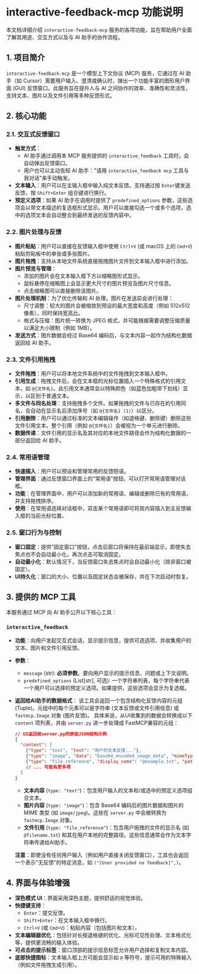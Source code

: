# interactive-feedback-mcp 功能说明

本文档详细介绍 `interactive-feedback-mcp` 服务的各项功能，旨在帮助用户全面了解其用途、交互方式以及与 AI 助手的协作流程。

## 1. 项目简介

`interactive-feedback-mcp` 是一个模型上下文协议 (MCP) 服务，它通过在 AI 助手（如 Cursor）需要用户输入、澄清或确认时，弹出一个功能丰富的图形用户界面 (GUI) 反馈窗口。此服务旨在提升人与 AI 之间协作的效率、准确性和灵活性，支持文本、图片以及文件引用等多种反馈形式。

## 2. 核心功能

### 2.1. 交互式反馈窗口

*   **触发方式**：
    *   AI 助手通过调用本 MCP 服务提供的 `interactive_feedback` 工具时，会自动弹出反馈窗口。
    *   用户也可以主动告知 AI 助手："请用 `interactive_feedback mcp` 工具与我对话"来手动触发。
*   **文本输入**：用户可以在主输入框中输入纯文本反馈。支持通过按 `Enter`键发送反馈，按 `Shift+Enter` 组合键进行换行。
*   **预定义选项**：如果 AI 助手在调用时提供了 `predefined_options` 参数，这些选项会以带文本描述的复选框形式显示。用户可以直接勾选一个或多个选项，选中的选项文本会自动整合到最终发送的反馈内容中。

### 2.2. 图片处理与反馈

*   **图片粘贴**：用户可以直接在反馈输入框中使用 `Ctrl+V` (或 macOS 上的 `Cmd+V`) 粘贴剪贴板中的单张或多张图片。
*   **图片拖拽**：支持从本地文件系统直接拖拽图片文件到文本输入框中进行添加。
*   **图片预览与管理**：
    *   添加的图片会在文本输入框下方以缩略图形式显示。
    *   鼠标悬停在缩略图上会显示更大尺寸的图片预览及图片尺寸信息。
    *   点击缩略图可以直接删除该图片。
*   **图片处理机制**：为了优化传输和 AI 处理，图片在发送前会进行处理：
    *   尺寸调整：较大的图片会被缩放到预设的最大宽度和高度（例如 512x512 像素），同时保持宽高比。
    *   格式与压缩：图片统一转换为 JPEG 格式，并可能根据需要调整压缩质量以满足大小限制（例如 1MB）。
*   **发送方式**：图片数据会经过 Base64 编码后，与文本内容一起作为结构化数据返回给 AI 助手。

### 2.3. 文件引用拖拽

*   **文件拖拽**：用户可以将本地文件系统中的文件拖拽到文本输入框中。
*   **引用生成**：拖拽文件后，会在文本框的光标位置插入一个特殊格式的引用文本，如 `@{文件名}`。此引用文本通常会以特殊颜色（如蓝色加粗带下划线）显示，以区别于普通文本。
*   **多文件与同名处理**：支持拖拽多个文件。如果拖拽的文件与已存在的引用同名，会自动在显示名后添加序号（如 `@{文件名} (1)`）以区分。
*   **引用删除**：用户可以通过标准的文本编辑操作（如退格键、删除键）删除这些文件引用文本。整个引用（例如 `@{文件名}`）会被视为一个单元进行删除。
*   **数据传递**：文件引用的显示名及其对应的本地文件路径会作为结构化数据的一部分返回给 AI 助手。

### 2.4. 常用语管理

*   **快速插入**：用户可以预设和管理常用的反馈短语。
*   **管理界面**：通过反馈窗口界面上的"常用语"按钮，可以打开常用语管理对话框。
*   **功能**：在管理界面中，用户可以添加新的常用语、编辑或删除已有的常用语，并支持拖拽排序。
*   **使用**：在常用语选择对话框中，双击某个常用语即可将其内容插入到主反馈输入框的当前光标位置。

### 2.5. 窗口行为与控制

*   **窗口固定**：提供"固定窗口"按钮，点击后窗口将保持在最前端显示，即使失去焦点也不会自动最小化。再次点击可取消固定。
*   **自动最小化**：默认情况下，当反馈窗口失去焦点时会自动最小化（除非窗口被固定）。
*   **UI持久化**：窗口的大小、位置以及固定状态会被保存，并在下次启动时恢复。

## 3. 提供的 MCP 工具

本服务通过 MCP 向 AI 助手公开以下核心工具：

### `interactive_feedback`

*   **功能**：向用户发起交互式会话，显示提示信息，提供可选选项，并收集用户的文本、图片和文件引用反馈。
*   **参数**：
    *   `message` (str): **必须参数**。要向用户显示的提示信息、问题或上下文说明。
    *   `predefined_options` (List[str], 可选): 一个字符串列表，每个字符串代表一个用户可以选择的预定义选项。如果提供，这些选项会显示为复选框。
*   **返回给AI助手的数据格式**：
    该工具会返回一个包含结构化反馈内容的元组 (Tuple)。元组中的每个元素可以是字符串 (文本反馈或文件引用信息) 或 `fastmcp.Image` 对象 (图片反馈)。
    具体来说，从UI收集到的数据会转换成以下 `content` 项列表，并由 `server.py` 进一步处理成 FastMCP兼容的元组：
    ```json
    // UI返回给server.py的原始JSON结构示例
    {
      "content": [
        {"type": "text", "text": "用户的文本反馈..."},
        {"type": "image", "data": "base64_encoded_image_data", "mimeType": "image/jpeg"},
        {"type": "file_reference", "display_name": "@example.txt", "path": "/path/to/local/example.txt"}
        // ... 可能有更多项
      ]
    }
    ```
    *   **文本内容** (`type: "text"`)：包含用户输入的文本和/或选中的预定义选项组合文本。
    *   **图片内容** (`type: "image"`)：包含 Base64 编码后的图片数据和图片的 MIME 类型 (如 `image/jpeg`)。这些在 `server.py` 中会被转换为 `fastmcp.Image` 对象。
    *   **文件引用** (`type: "file_reference"`)：包含用户拖拽的文件的显示名 (如 `@filename.txt`) 和其在用户本地的完整路径。这些信息通常会作为文本字符串传递给AI助手。

    **注意**：即使没有任何用户输入（例如用户直接关闭反馈窗口），工具也会返回一个表示"无反馈"的特定消息，如 `("[User provided no feedback]",)`。

## 4. 界面与体验增强

*   **深色模式 UI**：界面采用深色主题，提供舒适的视觉体验。
*   **快捷键支持**：
    *   `Enter`：提交反馈。
    *   `Shift+Enter`：在文本输入框中换行。
    *   `Ctrl+V` (或 `Cmd+V`)：粘贴内容（包括图片和文本）。
*   **文本编辑器优化**：包括针对长按退格键的优化、光标可见性处理、文本格式化等，提供更流畅的输入体验。
*   **可点击的提示标签**：窗口顶部的提示信息标签允许用户选择和复制文本内容。
*   **底部快捷图标**：文本输入框上方可能会显示如 `@` 等符号，提示可用的特殊输入（例如文件拖拽生成引用）。 